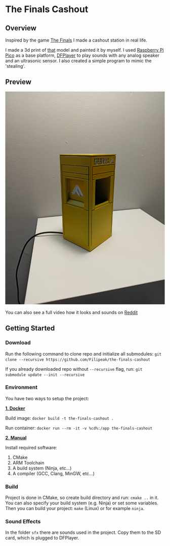 # The Finals Cashout

## Overview
Inspired by the game [The Finals](https://www.reachthefinals.com) I made a cashout station in real life.

I made a 3d print of [that](https://sketchfab.com/3d-models/the-finals-cashout-and-vault-3d-model-cca6dad59c8d4516ae1370d526cc0a7a) model and painted it by myself. I used [Raspberry Pi Pico](https://www.raspberrypi.com/products/raspberry-pi-pico/) as a base platform, [DFPlayer](https://www.dfrobot.com/product-1121.html) to play sounds with any analog speaker and an ultrasonic sensor. I also created a simple program to mimic the 'stealing'.

## Preview
![](https://github.com/Filipeak/the-finals-cashout/blob/main/res/preview.jpg)

You can also see a full video how it looks and sounds on [Reddit](https://www.reddit.com/r/thefinals/comments/1g4xe9w/i_made_a_cashout_station_in_real_life/)

## Getting Started

### Download
Run the following command to clone repo and initialize all submodules: ```git clone --recursive https://github.com/Filipeak/the-finals-cashout```

If you already downloaded repo without ```--recursive``` flag, run: ```git submodule update --init --recursive```

### Environment
You have two ways to setup the project:

<ins>**1. Docker**</ins>

Build image: ```docker build -t the-finals-cashout .```

Run container: ```docker run --rm -it -v %cd%:/app the-finals-cashout```

<ins>**2. Manual**</ins>

Install required software:
1. CMake
2. ARM Toolchain
3. A build system (Ninja, etc...)
4. A compiler (GCC, Clang, MinGW, etc...)

### Build
Project is done in CMake, so create build directory and run: ```cmake ..``` in it. You can also specify your build system (e.g. Ninja) or set some variables. Then you can build your project: ```make``` (Linux) or for example ```ninja```.

### Sound Effects

In the folder ```sfx``` there are sounds used in the project. Copy them to the SD card, which is plugged to DFPlayer.